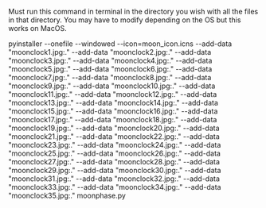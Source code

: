 Must run this command in terminal in the directory you wish with all the files in that directory. 
You may have to modify depending on the OS but this works on MacOS.

pyinstaller --onefile --windowed --icon=moon_icon.icns --add-data "moonclock1.jpg:." --add-data "moonclock2.jpg:." --add-data "moonclock3.jpg:." --add-data "moonclock4.jpg:." --add-data "moonclock5.jpg:." --add-data "moonclock6.jpg:." --add-data "moonclock7.jpg:." --add-data "moonclock8.jpg:." --add-data "moonclock9.jpg:." --add-data "moonclock10.jpg:." --add-data "moonclock11.jpg:." --add-data "moonclock12.jpg:." --add-data "moonclock13.jpg:." --add-data "moonclock14.jpg:." --add-data "moonclock15.jpg:." --add-data "moonclock16.jpg:." --add-data "moonclock17.jpg:." --add-data "moonclock18.jpg:." --add-data "moonclock19.jpg:." --add-data "moonclock20.jpg:." --add-data "moonclock21.jpg:." --add-data "moonclock22.jpg:." --add-data "moonclock23.jpg:." --add-data "moonclock24.jpg:." --add-data "moonclock25.jpg:." --add-data "moonclock26.jpg:." --add-data "moonclock27.jpg:." --add-data "moonclock28.jpg:." --add-data "moonclock29.jpg:." --add-data "moonclock30.jpg:." --add-data "moonclock31.jpg:." --add-data "moonclock32.jpg:." --add-data "moonclock33.jpg:." --add-data "moonclock34.jpg:." --add-data "moonclock35.jpg:." moonphase.py
